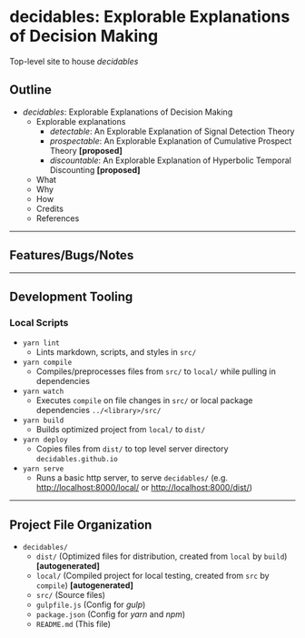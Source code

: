 <!--lint ignore first-heading-level-->

# decidables: Explorable Explanations of Decision Making

Top-level site to house *decidables*

## Outline

- *decidables*: Explorable Explanations of Decision Making
  - Explorable explanations
    - *detectable*: An Explorable Explanation of Signal Detection Theory
    - *prospectable*: An Explorable Explanation of Cumulative Prospect Theory **[proposed]**
    - *discountable*: An Explorable Explanation of Hyperbolic Temporal Discounting **[proposed]**
  - What
  - Why
  - How
  - Credits
  - References

---

## Features/Bugs/Notes

---

## Development Tooling

### Local Scripts

- `yarn lint`
  - Lints markdown, scripts, and styles in `src/`
- `yarn compile`
  - Compiles/preprocesses files from `src/` to `local/` while pulling in dependencies
- `yarn watch`
  - Executes `compile` on file changes in `src/` or local package dependencies `../<library>/src/`
- `yarn build`
  - Builds optimized project from `local/` to `dist/`
- `yarn deploy`
  - Copies files from `dist/` to top level server directory `decidables.github.io`
- `yarn serve`
  - Runs a basic http server, to serve `decidables/` (e.g. <http://localhost:8000/local/> or
    <http://localhost:8000/dist/>)

---

## Project File Organization

- `decidables/`
  - `dist/` (Optimized files for distribution, created from `local` by `build`)
    **\[autogenerated\]**
  - `local/` (Compiled project for local testing, created from `src` by `compile`)
    **\[autogenerated\]**
  - `src/` (Source files)
  - `gulpfile.js` (Config for *gulp*)
  - `package.json` (Config for *yarn* and *npm*)
  - `README.md` (This file)

